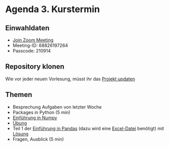 # Agenda 3. Kurstermin

## Einwahldaten
* [Join Zoom Meeting](https://uni-mannheim.zoom.us/j/68826197264?pwd=djJhU21mVUM5bzFuNytTUUtpamcxZz09)
* Meeting-ID: 68826197264
* Passcode: 210914


## Repository klonen

Wie vor jeder neuen Vorlesung, müsst ihr das [Projekt updaten](https://github.com/STADS-Mannheim/pythonkurs_2022/blob/main/Projekt%20updaten.md)
## Themen 

* Besprechung Aufgaben von letzter Woche
* Packages in Python (5 min)
* [Einführung in Numpy](01_numpy_lecture.ipynb)
* [Übung](02_numpy_exercise.py) 
* Teil 1 der [Einführung in Pandas](../lec04/01_pandas_lecture.ipynb) (dazu wird eine [Excel-Datei](../lec04/02_pandas_excelbsp.xlsx) benötigt) mit [Lösung](03_numpy_exercise_solution.ipynb)
* Fragen, Ausblick (5 min)
